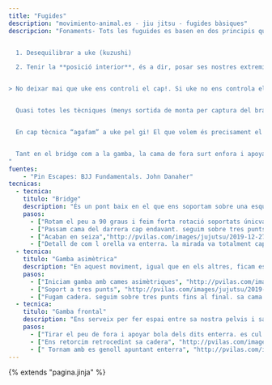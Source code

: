 ```yaml
---
title: "Fugides"
description: "movimiento-animal.es - jiu jitsu - fugides bàsiques"
descripcion: "Fonaments- Tots les fuguides es basen en dos principis que van en seqüència


  1. Desequilibrar a uke (kuzushi)

  2. Tenir la **posició interior**, és a dir, posar ses nostres extremitats **per dins** de les de uke


> No deixar mai que uke ens controli el cap!. Si uke no ens controla el cap és molt dificil que ens finalitzi 


  Quasi totes les tècniques (menys sortida de monta per captura del braç) impliquen la fuita del colçe o *elbow escape*. Feim servir el colçe com a palanca per introduïr el genoll i fer espai per retornar a la guàrdia. L’objectiu és no deixar que ens tanquin espai i arribar a un chest-to-chest, però si hi arriba, sempre mantenir els frames i intentar fer distància entre naltros i uke. 


  En cap tècnica “agafam” a uke pel gi! El que volem és precisament el contrari: Fer espai entre ell i naltros.


  Tant en el bridge com a la gamba, la cama de fora surt enfora i apoya es peu pla. La cama de dins s’obri fent que el genoll vagi cap enterra. El peu queda de costat o, encara millor, s’apoya sobre la bola dels dits.
"
fuentes:
    - "Pin Escapes: BJJ Fundamentals. John Danaher"
tecnicas: 
  - tecnica: 
    titulo: "Bridge"
    description: "És un pont baix en el que ens soportam sobre una esquena i ses boles des dits des peus. Tota la resta del cos està en l'aire amb la pelvis fortament rotada. L'important és que la **pelvis roti**, no té res a veure l'altura a la que la posem. És la rotació, no l'altura el que ferà que l'oponent perdi l'equilibri. El cap rota, toca l'orella enterra i mira cap a una linia central imaginària. La cama de fora te el genoll totalment rotat cap enterra."
    pasos:      
      - ["Rotam el peu a 90 graus i feim forta rotació soportats únicvament per boles des peus i esquena.", "http://pvilas.com/images/jujutsu/2019-12-27-pin2/1.1_-_bridge_asime%CC%80tric._Treim_cama_externa_amb_el_genoll_cap_enterra._Nome%CC%81s_ens_suportam_sobre_puntes_des_peus_i_esquena.png"]
      - ["Passam cama del darrera cap endavant. seguim sobre tres punts. es peus estan vius", "http://pvilas.com/images/jujutsu/2019-12-27-pin2/1.2_-_passam_cama_del_darrera_cap_endavant._seguim_sobre_tres_punts._es_peus_estan_vius.png"]
      - ["Acaban en seiza","http://pvilas.com/images/jujutsu/2019-12-27-pin2/1.3_-_acaban_en_seiza.png"]
      - ["Detall de com l orella va enterra. la mirada va totalment cap amunt i així no ens bloqueja el cap. el cos te que estar totalment estirat amb la pelvis enfora. notar que es cap està descentrat", "http://pvilas.com/images/jujutsu/2019-12-27-pin2/1.4_-_Detall_de_com_l_orella_va_enterra._la_mirada_va_totalment_cap_amunt_i_aixi%CC%81_no_ens_bloqueja_el_cap._el_cos_te_que_estar_totalment_estirat_amb_la_pelvis_enfora._notar_que_es_cap_esta%CC%80_descentrat.png"]
  - tecnica: 
    titulo: "Gamba asimètrica"
    description: "En aquest moviment, igual que en els altres, ficam es colçe de baix cap endins per protegir-lo. La punta del colçe queda baix es nostre costat."
    pasos:
      - ["Iniciam gamba amb cames asimètriques", "http://pvilas.com/images/jujutsu/2019-12-27-pin2/2.1_-_iniciam_gamba_amb_cames_asime%CC%80triques.png"]
      - ["Soport a tres punts", "http://pvilas.com/images/jujutsu/2019-12-27-pin2/2.2_-_apoyo_a_tres_punts.png"]
      - ["Fugam cadera. seguim sobre tres punts fins al final. sa cama de baix te genoll totalment mirant enterra i es pot moure", "http://pvilas.com/images/jujutsu/2019-12-27-pin2/2.3_-_fugam_cadera._seguim_sobre_tres_punts_fins_al_final._sa_cama_de_baix_te_genoll_totalment_mirant_enterra_i_es_pot_moure.png"]
  - tecnica:
    titulo: "Gamba frontal" 
    description: "Ens serveix per fer espai entre sa nostra pelvis i sa de uke quan uke ens seguix per entrerra."
    pasos:
      - ["Tirar el peu de fora i apoyar bola dels dits enterra. es cul fa pressió contra uke.", "http://pvilas.com/images/jujutsu/2019-12-27-pin2/6.9_-_Detall_de_com_fer_la_gamba_final_quan_uke_ens_segueix._tirar_el_peu_de_fora_i_apoyar_enterra._es_cul_fa_pressio%CC%81_contra_uke..png"]
      - ["Ens retorcim retrocedint sa cadera", "http://pvilas.com/images/jujutsu/2019-12-27-pin2/6.10_-_ens_retorcim_retrocedint_sa_cadera.png"]
      - [" Tornam amb es genoll apuntant enterra", "http://pvilas.com/images/jujutsu/2019-12-27-pin2/6.11_-_tornam_amb_es_genoll_apuntant_enterra.png"]    
---
```

{% extends  "pagina.jinja" %}